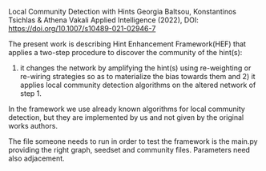 Local Community Detection with Hints
Georgia Baltsou, Konstantinos Tsichlas & Athena Vakali 
Applied Intelligence (2022), DOI: https://doi.org/10.1007/s10489-021-02946-7

The present work is describing Hint Enhancement Framework(HEF) 
that applies a two-step procedure to discover the community of the hint(s):
1) it changes the network by amplifying the hint(s) using re-weighting or re-wiring 
strategies so as to materialize the bias towards them and 2) it applies local 
community detection algorithms on the altered network of step 1.

In the framework we use already known algorithms for local community detection,
but they are implemented by us and not given by the original works authors.

The file someone needs to run in order to test the framework is the main.py
providing the right graph, seedset and community files. 
Parameters need also adjacement.
